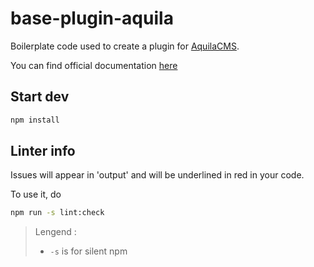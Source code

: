 # base-plugin-aquila

Boilerplate code used to create a plugin for [AquilaCMS](https://www.aquila-cms.com).

You can find official documentation [here](https://doc.aquila-cms.com/#/Creating/Plugin/Plugin_Base?id=top)

## Start dev

```sh
npm install
```

## Linter info

Issues will appear in 'output' and will be underlined in red in your code.

To use it, do

```sh
npm run -s lint:check
```

> Lengend :
>
> - `-s` is for silent npm
